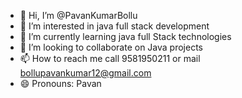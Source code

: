 - 👋 Hi, I’m @PavanKumarBollu
- 👀 I’m interested in java full stack development
- 🌱 I’m currently learning java full Stack technologies
- 💞️ I’m looking to collaborate on Java projects
- 📫 How to reach me call 9581950211 or mail bollupavankumar12@gmail.com
- 😄 Pronouns: Pavan  

<!---
PavanKumarBollu/PavanKumarBollu is a ✨ special ✨ repository because its `README.md` (this file) appears on your GitHub profile.
You can click the Preview link to take a look at your changes.
--->
